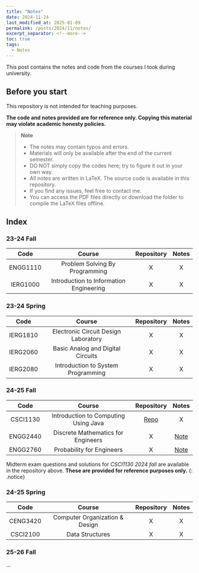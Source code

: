 ```yaml
---
title: "Notes"
date: 2024-11-24
last_modified_at: 2025-01-09
permalink: /posts/2024/11/notes/
excerpt_separator: <!--more-->
toc: true
tags:
  - Notes
---
```


This post contains the notes and code from the courses I took during university.
<!--more-->

## Before you start

This repository is not intended for teaching purposes.

**The code and notes provided are for reference only. Copying this material may violate academic honesty policies.**

> **Note**
> + The notes may contain typos and errors.
> + Materials will only be available after the end of the current semester.
> + DO NOT simply copy the codes here; try to figure it out in your own way.
> + All notes are written in LaTeX. The source code is available in this repository.
> + If you find any issues, feel free to contact me.
> + You can access the PDF files directly or download the folder to compile the LaTeX files offline.

## Index

### 23-24 Fall

|  Code      |  Course                                   |  Repository  |  Notes  |
|  :---:     |  :---:                                    |  :---:       |  :---:  |
|  ENGG1110  |  Problem Solving By Programming           |  X           |  X      |
|  IERG1000  |  Introduction to Information Engineering  |  X           |  X      |

### 23-24 Spring

|  Code      |  Course                                   |  Repository  |  Notes  |
|  :---:     |  :---:                                    |  :---:       |  :---:  |
|  IERG1810  |  Electronic Circuit Design Laboratory     |  X           |  X      |
|  IERG2060  |  Basic Analog and Digital Circuits        |  X           |  X      |
|  IERG2080  |  Introduction to System Programming       |  X           |  X      |

### 24-25 Fall

|  Code      |  Course  |  Repository  |  Notes  |
|  :---:     |  :---:   |  :---:       |  :---:  |
|  CSCI1130  |  Introduction to Computing Using Java     |  <a href="https://github.com/dizzyryan/CUHK-CS-Notes/tree/main/CSCI1130/CSCI1130_2024_Midterm" target="_blank">Repo</a>  |  X      |
|  ENGG2440  |  Discrete Mathematics for Engineers       |  X           |  <a href="https://ryanc.wtf/files/ENGG2440.pdf" target="_blank">Note</a>      |
|  ENGG2760  |  Probability for Engineers                |  X           |  <a href="https://ryanc.wtf/files/ENGG2760.pdf" target="_blank">Note</a>      |

Midterm exam questions and solutions for *CSCI1130 2024 fall* are available in the repository above. **These are provided for reference purposes only.** 
{: .notice}

### 24-25 Spring

|  Code      |  Course                          |  Repository  |  Notes  |
|  :---:     |  :---:                           |  :---:       |  :---:  |
|  CENG3420  |  Computer Organization & Design  |  X           |  X      |
|  CSCI2100  |  Data Structures                 |  X           |  X      |

### 25-26 Fall
...
